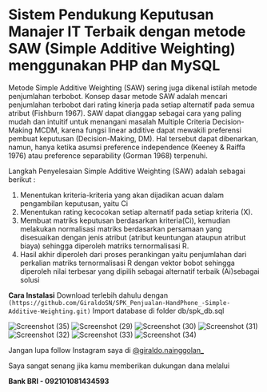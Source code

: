 # Sistem Pendukung Keputusan Manajer IT Terbaik dengan metode SAW (Simple Additive Weighting) menggunakan PHP dan MySQL
Metode Simple Additive Weighting (SAW) sering juga dikenal istilah metode penjumlahan terbobot. Konsep dasar metode SAW adalah mencari penjumlahan terbobot dari rating kinerja pada setiap alternatif pada semua atribut (Fishburn 1967). SAW dapat dianggap sebagai cara yang paling mudah dan intuitif untuk menangani masalah Multiple Criteria Decision-Making MCDM, karena fungsi linear additive dapat mewakili preferensi pembuat keputusan (Decision-Making, DM). Hal tersebut dapat dibenarkan, namun, hanya ketika asumsi preference independence (Keeney & Raiffa 1976) atau preference separability (Gorman 1968) terpenuhi.

Langkah Penyelesaian Simple Additive Weighting (SAW) adalah sebagai berikut :

1. Menentukan kriteria-kriteria yang akan dijadikan acuan dalam pengambilan keputusan, yaitu Ci
2. Menentukan rating kecocokan setiap alternatif pada setiap kriteria (X).
3. Membuat matriks keputusan berdasarkan kriteria(Ci), kemudian melakukan normalisasi matriks berdasarkan persamaan yang disesuaikan dengan jenis atribut (atribut keuntungan ataupun atribut biaya) sehingga diperoleh matriks ternormalisasi R.
4. Hasil akhir diperoleh dari proses perankingan yaitu penjumlahan dari perkalian matriks ternormalisasi R dengan vektor bobot sehingga diperoleh nilai terbesar yang dipilih sebagai alternatif terbaik (Ai)sebagai solusi

**Cara Instalasi**
Download terlebih dahulu dengan
`(https://github.com/GiraldoSN/SPK_Penjualan-HandPhone_-Simple-Additive-Weighting.git)`
Import database di folder db/spk_db.sql

![Screenshot (35)](https://user-images.githubusercontent.com/46182403/120494446-0775ff00-c3e6-11eb-9ecd-7bc4a15e7761.png)
![Screenshot (29)](https://user-images.githubusercontent.com/46182403/120494657-31c7bc80-c3e6-11eb-842c-87275d476b5f.png)
![Screenshot (30)](https://user-images.githubusercontent.com/46182403/120494619-2c6a7200-c3e6-11eb-8437-cac8339db4f1.png)
![Screenshot (31)](https://user-images.githubusercontent.com/46182403/120494630-2e343580-c3e6-11eb-9d32-bd42b839f135.png)
![Screenshot (32)](https://user-images.githubusercontent.com/46182403/120494636-2ecccc00-c3e6-11eb-9729-02a055d21025.png)
![Screenshot (33)](https://user-images.githubusercontent.com/46182403/120494641-2ffdf900-c3e6-11eb-8a4b-3fd0c2ee5797.png)
![Screenshot (34)](https://user-images.githubusercontent.com/46182403/120494649-30968f80-c3e6-11eb-93b0-079aa51bc6f1.png)

Jangan lupa follow Instagram saya di [@giraldo.nainggolan_](https://www.instagram.com/giraldo.nainggolan/)

Saya sangat senang jika kamu memberikan dukungan dana melalui

**Bank BRI - 092101081434593**






